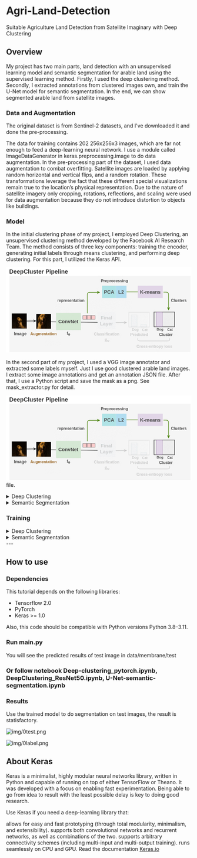 # Agri-Land-Detection
Suitable Agriculture Land Detection from Satellite Imaginary with Deep Clustering

## Overview
My project has two main parts, land detection with an unsupervised learning model and semantic segmentation for arable land using the supervised learning method. Firstly, I used the deep clustering method. Secondly, I extracted annotations from clustered images own, and train the U-Net model for semantic segmentation. 
In the end, we can show segmented arable land from satellite images.

### Data and Augmentation
The original dataset is from Sentinel-2 datasets, and I've downloaded it and done the pre-processing.

The data for training contains 202 256x256x3 images, which are far not enough to feed a deep-learning neural network. I use a module called ImageDataGenerator in keras.preprocessing.image to do data augmentation.
In the pre-processing part of the dataset, I used data augmentation to combat overfitting. 
Satellite images are loaded by applying random horizontal and vertical flips, and a random rotation. 
These transformations leverage the fact that these different special visualizations remain true to the location’s physical representation. 
Due to the nature of satellite imagery only cropping, rotations, reflections, and scaling were used for data augmentation because they
do not introduce distortion to objects like buildings.

### Model
  In the initial clustering phase of my project, I employed Deep Clustering, an unsupervised clustering method developed by the Facebook AI Research Team. The method consists of three key components: training the encoder, generating initial labels through means clustering, and performing deep clustering. For this part, I utilized the Keras API.

![img/deepcluster-pipeline.gif](img/deepcluster-pipeline.gif)

  In the second part of my project, I used a VGG image annotator and extracted some labels myself. Just I use good clustered arable land images. I extract some image annotations and get an annotation JSON file. After that, I use a Python script and save the mask as a png. See mask_extractor.py for detail.
  
![img/deepcluster-pipeline.gif](img/deepcluster-pipeline.gif)
file.
<details>
  <summary>
    Deep Clustering
  </summary>
  
  #
  - First, The encoder part of the model has pre-trained ResNet-50 architecture which was pre-trained by ImageNet.
  - The model has a flattened layer with uses the last convolutional output from the pre-trained model which has [8*8*2048] dimensional convolutional layer.
  - For the prior layers, we keep the BatchNorm layer that the ResNet-50 architecture uses after each convolution and prior to activation, which has an implicit regularization effect.
  - The output layer of the encoder is the "embedding" layer used for pseudo-label extraction.
  - The decoder part of my model was just used for training to encoder part of my model with high-dimensional images.
  - Secondly, I build a K-means clustering model to extract pseudo labels.
  - By training the autoencoder, we have its encoder part learned to compress each image into ten floating point values.
  - I am going to use K-Means to generate the cluster centroids, which are the 100 clusters’ centers in the 100-D feature space.
  - We are also going to build our custom clustering layer to convert input features to cluster label probability. The probability is calculated by t-distribution.
  -   
</details>
<details>
  <summary>
    Semantic Segmentation
  </summary>
  
  #
  - I have limited available segmentation masks for training. For this reason, I use transfer learning and augmentation 15 times for all images.
  - I train my model using pre-trained InceptionV3 and ResNet50 which are trained with the imagenet.
  - Integrated the resnet50 and Inception V3 pre-trained models to U-Net.
  ![img/u-net-architecture.png](img/u-net-architecture.png)

  This deep neural network is implemented with Keras functional API, which makes it extremely easy to experiment with different interesting architectures.
  
  Output from the network is 256*256 which represents a mask that should be learned. The sigmoid activation function makes sure that mask pixels are in \[0, 1\] range.
</details>

### Training

<details>
  <summary>
    Deep Clustering
  </summary>
  
  #
  - The deep clustering model has soft labeling, assigning an estimated class to each of the data samples in such a way that can be redefined iteratively.
  - The prepared deep clustering model is compiled with a stochastic gradient descent optimizer with 0.01 learning rate using with Kullback-Leibler loss function.
  - Model is training as iteratively that refines the clusters by learning from the high-confidence assignments with the help of the auxiliary target distribution.
  - The deep clustering model is trained by matching the soft assignment to the target distribution.
  - The target distribution is redefined one time in every 100 epochs.
  - The Kullback-Leibler loss calculates divergence loss between soft assignments and auxiliary distribution.
</details>
<details>
  <summary>
    Semantic Segmentation
  </summary>
  
  #
  
  - I train my model using pre-trained InceptionV3 and ResNet50 which are trained with the imagenet.
  - integrated the resnet50 and Inception V3 pre-trained models to U-Net.
  - The model is trained for 50 epochs.
  - After 5 epochs, the calculated accuracy is about 0.92.
  - Loss function for the training is basically just a binary cross-entropy.
</details>
---

## How to use

### Dependencies

This tutorial depends on the following libraries:

* Tensorflow 2.0
* PyTorch
* Keras >= 1.0

Also, this code should be compatible with Python versions Python 3.8–3.11.

### Run main.py

You will see the predicted results of test image in data/membrane/test

### Or follow notebook Deep-clustering_pytorch.ipynb, DeepClustering_ResNet50.ipynb, U-Net-semantic-segmentation.ipynb

### Results

Use the trained model to do segmentation on test images, the result is statisfactory.

![img/0test.png](img/0test.png)

![img/0label.png](img/0label.png)


## About Keras

Keras is a minimalist, highly modular neural networks library, written in Python and capable of running on top of either TensorFlow or Theano. It was developed with a focus on enabling fast experimentation. Being able to go from idea to result with the least possible delay is key to doing good research.

Use Keras if you need a deep-learning library that:

allows for easy and fast prototyping (through total modularity, minimalism, and extensibility).
supports both convolutional networks and recurrent networks, as well as combinations of the two.
supports arbitrary connectivity schemes (including multi-input and multi-output training).
runs seamlessly on CPU and GPU.
Read the documentation [Keras.io](http://keras.io/)

